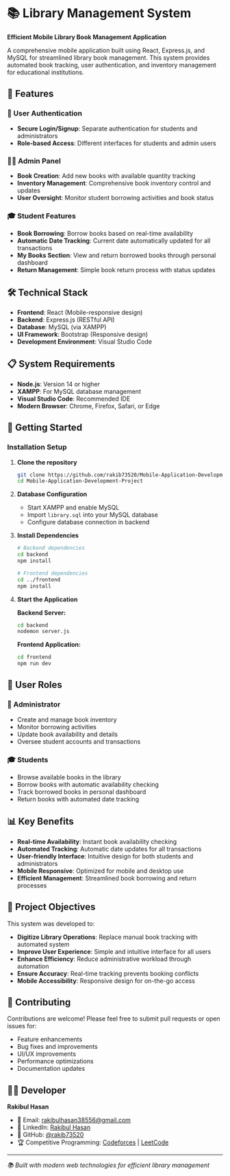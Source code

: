 # 📚 Library Management System

**Efficient Mobile Library Book Management Application**

A comprehensive mobile application built using React, Express.js, and MySQL for streamlined library book management. This system provides automated book tracking, user authentication, and inventory management for educational institutions.

## 🚀 Features

### 🔐 User Authentication
- **Secure Login/Signup**: Separate authentication for students and administrators
- **Role-based Access**: Different interfaces for students and admin users

### 👨‍💼 Admin Panel
- **Book Creation**: Add new books with available quantity tracking
- **Inventory Management**: Comprehensive book inventory control and updates
- **User Oversight**: Monitor student borrowing activities and book status

### 🎓 Student Features
- **Book Borrowing**: Borrow books based on real-time availability
- **Automatic Date Tracking**: Current date automatically updated for all transactions
- **My Books Section**: View and return borrowed books through personal dashboard
- **Return Management**: Simple book return process with status updates

## 🛠️ Technical Stack

- **Frontend**: React (Mobile-responsive design)
- **Backend**: Express.js (RESTful API)
- **Database**: MySQL (via XAMPP)
- **UI Framework**: Bootstrap (Responsive design)
- **Development Environment**: Visual Studio Code

## 📋 System Requirements

- **Node.js**: Version 14 or higher
- **XAMPP**: For MySQL database management
- **Visual Studio Code**: Recommended IDE
- **Modern Browser**: Chrome, Firefox, Safari, or Edge

## 🚀 Getting Started

### Installation Setup

1. **Clone the repository**
   ```bash
   git clone https://github.com/rakib73520/Mobile-Application-Development-Project.git
   cd Mobile-Application-Development-Project
   ```

2. **Database Configuration**
   - Start XAMPP and enable MySQL
   - Import `library.sql` into your MySQL database
   - Configure database connection in backend

3. **Install Dependencies**
   ```bash
   # Backend dependencies
   cd backend
   npm install
   
   # Frontend dependencies
   cd ../frontend
   npm install
   ```

4. **Start the Application**
   
   **Backend Server:**
   ```bash
   cd backend
   nodemon server.js
   ```
   
   **Frontend Application:**
   ```bash
   cd frontend
   npm run dev
   ```

## 👥 User Roles

### 👑 Administrator
- Create and manage book inventory
- Monitor borrowing activities
- Update book availability and details
- Oversee student accounts and transactions

### 🎓 Students
- Browse available books in the library
- Borrow books with automatic availability checking
- Track borrowed books in personal dashboard
- Return books with automated date tracking

## 📊 Key Benefits

- **Real-time Availability**: Instant book availability checking
- **Automated Tracking**: Automatic date updates for all transactions
- **User-friendly Interface**: Intuitive design for both students and administrators
- **Mobile Responsive**: Optimized for mobile and desktop use
- **Efficient Management**: Streamlined book borrowing and return processes

## 🎯 Project Objectives

This system was developed to:
- **Digitize Library Operations**: Replace manual book tracking with automated system
- **Improve User Experience**: Simple and intuitive interface for all users
- **Enhance Efficiency**: Reduce administrative workload through automation
- **Ensure Accuracy**: Real-time tracking prevents booking conflicts
- **Mobile Accessibility**: Responsive design for on-the-go access

## 🤝 Contributing

Contributions are welcome! Please feel free to submit pull requests or open issues for:
- Feature enhancements
- Bug fixes and improvements
- UI/UX improvements
- Performance optimizations
- Documentation updates

## 👨‍💻 Developer

**Rakibul Hasan**
- 📧 Email: rakibulhasan38556@gmail.com
- 💼 LinkedIn: [Rakibul Hasan](https://www.linkedin.com/in/rakibul-hasan-5539891a3/)
- 🐙 GitHub: [@rakib73520](https://github.com/rakib73520)
- 🏆 Competitive Programming: [Codeforces](https://codeforces.com/profile/rakib73520) | [LeetCode](https://leetcode.com/rakib73520)

---

*📚 Built with modern web technologies for efficient library management*
